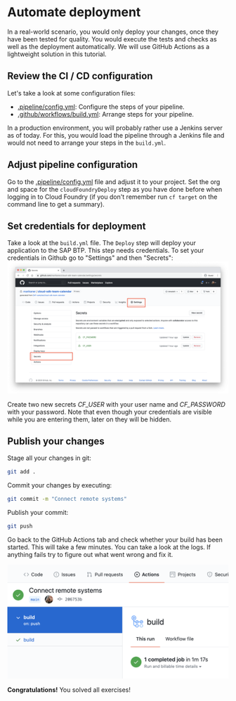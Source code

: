 # Automate deployment
In a real-world scenario, you would only deploy your changes, once they have been tested for quality. You would execute the tests and checks as well as the deployment automatically. We will use GitHub Actions as a lightweight solution in this tutorial.

## Review the CI / CD configuration

Let's take a look at some configuration files:

- [.pipeline/config.yml](../.pipeline/config.yml): Configure the steps of your pipeline.
- [.github/workflows/build.yml](../.github/workflows/build.yml): Arrange steps for your pipeline.

In a production environment, you will probably rather use a Jenkins server as of today. For this, you would load the pipeline through a Jenkins file and would not need to arrange your steps in the `build.yml`.

## Adjust pipeline configuration

Go to the [.pipeline/config.yml](../.pipeline/config.yml) file and adjust it to your project. Set the org and space for the `cloudFoundryDeploy` step as you have done before when logging in to Cloud Foundry (if you don't remember run `cf target` on the command line to get a summary).

## Set credentials for deployment

Take a look at the `build.yml` file. The `Deploy` step will deploy your application to the SAP BTP. This step needs credentials.
To set your credentials in Github go to "Settings" and then "Secrets":
![Github Secrets](images/github-secrets.png)

Create two new secrets _CF_USER_ with your user name and _CF_PASSWORD_ with your password. Note that even though your credentials are visible while you are entering them, later on they will be hidden.

## Publish your changes

Stage all your changes in git:

```sh
git add .
```

Commit your changes by executing:

```sh
git commit -m "Connect remote systems"
```

Publish your commit:

```sh
git push
```

Go back to the GitHub Actions tab and check whether your build has been started. This will take a few minutes.
You can take a look at the logs. If anything fails try to figure out what went wrong and fix it.

![Build Success](images/build-success.png)

**Congratulations!** You solved all exercises!
